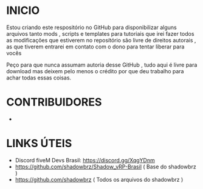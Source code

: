 # INICIO
Estou criando este respositório no GitHub para disponibilizar alguns arquivos tanto mods , scripts e templates para tutoriais que irei fazer
todos as modificações que estiverem no reposítório são livre de direitos autorais , as que tiverem entrarei em contato com o dono para tentar liberar para vocês

Peço para que nunca assumam autoria desse GitHub , tudo aqui é livre para download mas deixem pelo menos o crédito por que deu trabalho 
para achar todas essas coisas.

# CONTRIBUIDORES

-

# LINKS ÚTEIS
- Discord fiveM Devs Brasil: https://discord.gg/XqgYDnm
- https://github.com/shadowbrz/Shadow_vRP-Brasil ( Base do shadowbrz )
- https://github.com/shadowbrz ( Todos os arquivos do shadowbrz )
